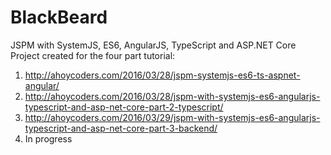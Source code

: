 # BlackBeard

JSPM with SystemJS, ES6, AngularJS, TypeScript and ASP.NET Core Project created for the four part tutorial:

1. http://ahoycoders.com/2016/03/28/jspm-systemjs-es6-ts-aspnet-angular/
2. http://ahoycoders.com/2016/03/28/jspm-with-systemjs-es6-angularjs-typescript-and-asp-net-core-part-2-typescript/
3. http://ahoycoders.com/2016/03/29/jspm-with-systemjs-es6-angularjs-typescript-and-asp-net-core-part-3-backend/
4. In progress

